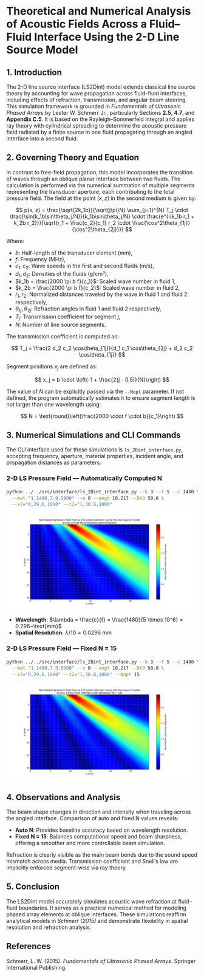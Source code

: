 # **Theoretical and Numerical Analysis of Acoustic Fields Across a Fluid–Fluid Interface Using the 2-D Line Source Model**

## 1. Introduction

The 2-D line source interface (LS2Dint) model extends classical line source theory by accounting for wave propagation across fluid–fluid interfaces, including effects of refraction, transmission, and angular beam steering. This simulation framework is grounded in *Fundamentals of Ultrasonic Phased Arrays* by Lester W. Schmerr Jr., particularly Sections **2.5**, **4.7**, and **Appendix C.5**. It is based on the Rayleigh–Sommerfeld integral and applies ray theory with cylindrical spreading to determine the acoustic pressure field radiated by a finite source in one fluid propagating through an angled interface into a second fluid.

## 2. Governing Theory and Equation

In contrast to free-field propagation, this model incorporates the transition of waves through an oblique planar interface between two fluids. The calculation is performed via the numerical summation of multiple segments representing the transducer aperture, each contributing to the total pressure field. The field at the point $(x, z)$ in the second medium is given by:

$$
p(x, z) = \frac{\sqrt{2k_1b}}{\sqrt{j\pi}N} \sum_{j=1}^{N} T_j \cdot \frac{\sin(k_1b\sin\theta_j/N)}{k_1b\sin\theta_j/N} \cdot \frac{e^{i(k_1b r_1 + k_2b r_2)}}{\sqrt{r_1 + \frac{c_2}{c_1} r_2 \cdot \frac{\cos^2\theta_{1j}}{\cos^2\theta_{2j}}}}
$$

Where:

- $b$: Half-length of the transducer element (mm),
- $f$: Frequency (MHz),
- $c_1, c_2$: Wave speeds in the first and second fluids (m/s),
- $d_1, d_2$: Densities of the fluids (g/cm³),
- $k_1b = \frac{2000 \pi b f}{c_1}$: Scaled wave number in fluid 1,
- $k_2b = \frac{2000 \pi b f}{c_2}$: Scaled wave number in fluid 2,
- $r_1, r_2$: Normalized distances traveled by the wave in fluid 1 and fluid 2 respectively,
- $\theta_{1j}, \theta_{2j}$: Refraction angles in fluid 1 and fluid 2 respectively,
- $T_j$: Transmission coefficient for segment $j$,
- $N$: Number of line source segments.

The transmission coefficient is computed as:

$$
T_j = \frac{2 d_2 c_2 \cos\theta_{1j}}{d_1 c_1 \cos\theta_{2j} + d_2 c_2 \cos\theta_{1j}}
$$

Segment positions $x_j$ are defined as:

$$
x_j = b \cdot \left(-1 + \frac{2(j - 0.5)}{N}\right)
$$

The value of $N$ can be explicitly passed via the `--Nopt` parameter. If not defined, the program automatically estimates it to ensure segment length is not larger than one wavelength using:

$$
N = \text{round}\left(\frac{2000 \cdot f \cdot b}{c_1}\right)
$$

## 3. Numerical Simulations and CLI Commands

The CLI interface used for these simulations is `ls_2Dint_interface.py`, accepting frequency, aperture, material properties, incident angle, and propagation distances as parameters.

### **2-D LS Pressure Field — Automatically Computed N**

```sh
python ../../src/interface/ls_2Dint_interface.py --b 3 --f 5 --c 1480 \
  --mat "1,1480,7.9,5900" --e 0 --angt 10.217 --Dt0 50.8 \
  --x2="0,29.6,1000" --z2="1,30.6,1000"
```

![2D LS Field - Auto N](../../examples/figures/Line-Source_Model_2-D_piston_fluid-fluid_Nauto.png)

- **Wavelength**: $\lambda = \frac{c}{f} = \frac{1480}{5 \times 10^6} = 0.296~\text{mm}$
- **Spatial Resolution**: $\lambda / 10 = 0.0296~\text{mm}$

### **2-D LS Pressure Field — Fixed N = 15**

```sh
python ../../src/interface/ls_2Dint_interface.py --b 3 --f 5 --c 1480 \
  --mat "1,1480,7.9,5900" --e 0 --angt 10.217 --Dt0 50.8 \
  --x2="0,29.6,1000" --z2="1,30.6,1000" --Nopt 15
```

![2D LS Field - N = 15](../../examples/figures/Line-Source_Model_2-D_piston_fluid-fluid_N15.png)

## 4. Observations and Analysis

The beam shape changes in direction and intensity when traveling across the angled interface. Comparison of auto and fixed N values reveals:

- **Auto N**: Provides baseline accuracy based on wavelength resolution.
- **Fixed N = 15**: Balances computational speed and beam sharpness, offering a smoother and more controllable beam simulation.

Refraction is clearly visible as the main beam bends due to the sound speed mismatch across media. Transmission coefficient and Snell’s law are implicitly enforced segment-wise via ray theory.

## 5. Conclusion

The LS2Dint model accurately simulates acoustic wave refraction at fluid–fluid boundaries. It serves as a practical numerical method for modeling phased array elements at oblique interfaces. These simulations reaffirm analytical models in *Schmerr (2015)* and demonstrate flexibility in spatial resolution and refraction analysis.

## References

Schmerr, L. W. (2015). *Fundamentals of Ultrasonic Phased Arrays*. Springer International Publishing.
